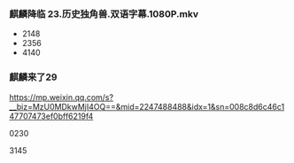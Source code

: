 ### 麒麟降临 23.历史独角兽.双语字幕.1080P.mkv
- 2148
- 2356
- 4140

### 麒麟来了29
https://mp.weixin.qq.com/s?__biz=MzU0MDkwMjI4OQ==&mid=2247488488&idx=1&sn=008c8d6c46c147707473ef0bff6219f4

0230

3145
